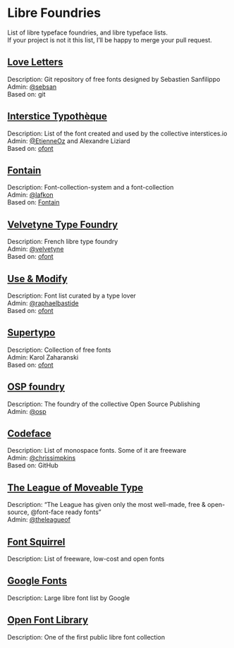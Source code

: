 # Libre Foundries

List of libre typeface foundries, and libre typeface lists.  
If your project is not it this list, I’ll be happy to merge your pull request.

## [Love Letters](http://www.love-letters.be/)

Description: Git repository of free fonts designed by Sebastien Sanfilippo   
Admin: [@sebsan](https://github.com/sebsan)  
Based on: git

## [Interstice Typothèque](http://typotheque.interstices.io/)

Description: List of the font created and used by the collective interstices.io   
Admin: [@EtienneOz](https://github.com/etienneoz) and Alexandre Liziard  
Based on: [ofont](https://github.com/raphaelbastide/ofont) 

## [Fontain](http://www.fontain.org/)

Description: Font-collection-system and a font-collection  
Admin: [@lafkon](https://github.com/lafkon)  
Based on: [Fontain](https://github.com/lafkon/fontain)

## [Velvetyne Type Foundry](http://velvetyne.fr/)

Description: French libre type foundry  
Admin: [@velvetyne](https://github.com/velvetyne)  
Based on: [ofont](https://github.com/raphaelbastide/ofont)

## [Use & Modify](http://usemodify.com/)

Description: Font list curated by a type lover  
Admin: [@raphaelbastide](https://github.com/raphaelbastide)  
Based on: [ofont](https://github.com/raphaelbastide/ofont)

## [Supertypo](http://supertypo.anka.io/)

Description: Collection of free fonts  
Admin: Karol Zaharanski  
Based on: [ofont](https://github.com/raphaelbastide/ofont)

## [OSP foundry](http://ospublish.constantvzw.org/foundry/)

Description: The foundry of the collective Open Source Publishing  
Admin: [@osp](https://github.com/osp)

## [Codeface](https://github.com/chrissimpkins/codeface)

Description: List of monospace fonts. Some of it are freeware  
Admin: [@chrissimpkins](https://github.com/chrissimpkins)  
Based on: GitHub

## [The League of Moveable Type](https://www.theleagueofmoveabletype.com/)

Description: “The League has given only the most well-made, free & open-source, @font-face ready fonts”  
Admin: [@theleagueof](https://github.com/theleagueof)  

## [Font Squirrel](http://www.fontsquirrel.com/fonts/list/find_fonts?filter[license][0]=open)

Description: List of freeware, low-cost and open fonts

## [Google Fonts](https://www.google.com/fonts)

Description: Large libre font list by Google  

## [Open Font Library](http://openfontlibrary.org/)

Description: One of the first public libre font collection  
